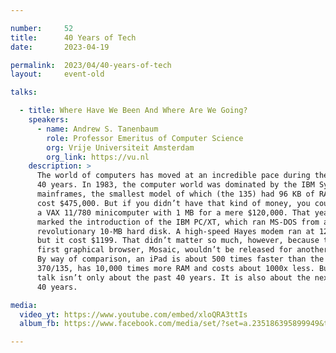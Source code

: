 ```yaml
---

number:     52
title:      40 Years of Tech
date:       2023-04-19

permalink:  2023/04/40-years-of-tech
layout:     event-old

talks:

  - title: Where Have We Been And Where Are We Going?
    speakers:
      - name: Andrew S. Tanenbaum
        role: Professor Emeritus of Computer Science
        org: Vrije Universiteit Amsterdam
        org_link: https://vu.nl
    description: >
      The world of computers has moved at an incredible pace during the past
      40 years. In 1983, the computer world was dominated by the IBM System/370
      mainframes, the smallest model of which (the 135) had 96 KB of RAM and
      cost $475,000. But if you didn’t have that kind of money, you could get
      a VAX 11/780 minicomputer with 1 MB for a mere $120,000. That year also
      marked the introduction of the IBM PC/XT, which ran MS-DOS from a
      revolutionary 10-MB hard disk. A high-speed Hayes modem ran at 1200 bps
      but it cost $1199. That didn’t matter so much, however, because the
      first graphical browser, Mosaic, wouldn’t be released for another decade.
      By way of comparison, an iPad is about 500 times faster than the System
      370/135, has 10,000 times more RAM and costs about 1000x less. But this
      talk isn’t only about the past 40 years. It is also about the next
      40 years.

media:
  video_yt: https://www.youtube.com/embed/xloQRA3ttIs
  album_fb: https://www.facebook.com/media/set/?set=a.235186395899949&type=3

---
```

